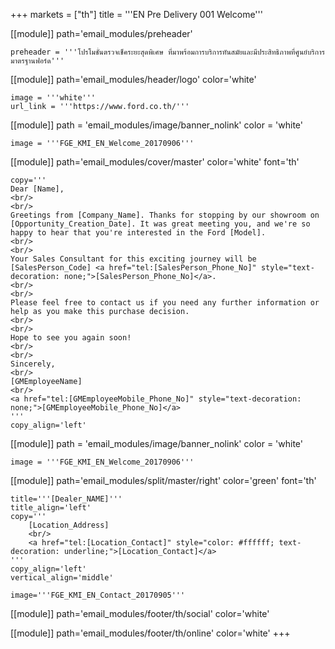 +++
markets = ["th"]
title = '''EN Pre Delivery 001 Welcome'''

[[module]]
path='email_modules/preheader'

	preheader = '''โปรโมชั่นตรวจเช็คระยะสุดพิเศษ ที่มาพร้อมการบริการทันสมัยและมีประสิทธิภาพที่ศูนย์บริการมาตรฐานฟอร์ด'''

[[module]]
path='email_modules/header/logo'
color='white'

	image = '''white'''
	url_link = '''https://www.ford.co.th/'''

[[module]]
path = 'email_modules/image/banner_nolink'
color = 'white'

	image = '''FGE_KMI_EN_Welcome_20170906'''

[[module]]
path='email_modules/cover/master'
color='white'
font='th'

	copy='''
	Dear [Name],
	<br/>
	<br/>
	Greetings from [Company_Name]. Thanks for stopping by our showroom on [Opportunity_Creation_Date]. It was great meeting you, and we're so happy to hear that you're interested in the Ford [Model]. 
	<br/>
	<br/>
	Your Sales Consultant for this exciting journey will be [SalesPerson_Code] <a href="tel:[SalesPerson_Phone_No]" style="text-decoration: none;">[SalesPerson_Phone_No]</a>.
	<br/>
	<br/>
	Please feel free to contact us if you need any further information or help as you make this purchase decision. 
	<br/>
	<br/>
	Hope to see you again soon!
	<br/>
	<br/>
	Sincerely,
	<br/>
	[GMEmployeeName]
	<br/>
	<a href="tel:[GMEmployeeMobile_Phone_No]" style="text-decoration: none;">[GMEmployeeMobile_Phone_No]</a>
	'''
	copy_align='left'

[[module]]
path = 'email_modules/image/banner_nolink'
color = 'white'

	image = '''FGE_KMI_EN_Welcome_20170906'''

[[module]]
path='email_modules/split/master/right'
color='green'
font='th'

	title='''[Dealer_NAME]'''
	title_align='left'
	copy='''
		[Location_Address]
		<br/>
		<a href="tel:[Location_Contact]" style="color: #ffffff; text-decoration: underline;">[Location_Contact]</a>
	'''
	copy_align='left'
	vertical_align='middle'

	image='''FGE_KMI_EN_Contact_20170905'''

[[module]]
path='email_modules/footer/th/social'
color='white'

[[module]]
path='email_modules/footer/th/online'
color='white'
+++
